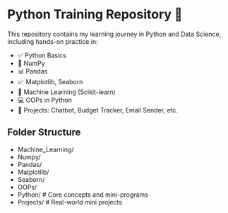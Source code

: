 # Python Training Repository 🚀

This repository contains my learning journey in Python and Data Science, including hands-on practice in:

- ✅ Python Basics
- 🧮 NumPy
- 📊 Pandas
- 📈 Matplotlib, Seaborn
- 🧠 Machine Learning (Scikit-learn)
- 💻 OOPs in Python
- 🔬 Projects: Chatbot, Budget Tracker, Email Sender, etc.

## Folder Structure
- Machine_Learning/
- Numpy/
- Pandas/
- Matplotlib/
- Seaborn/
- OOPs/
- Python/             # Core concepts and mini-programs
- Projects/           # Real-world mini projects
